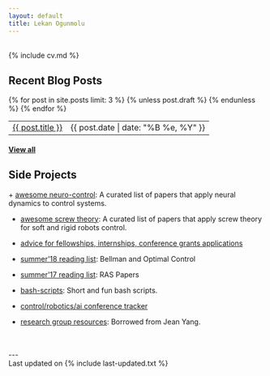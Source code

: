 ```yaml
---
layout: default
title: Lekan Ogunmolu
---
```


<div class="col-md-2 vcenter idxHdr">
  <a href="/downloads/me-style.jpg">
    <!-- <img src="/downloads/me-style.jpg" alt="Me" align="left" style="width:100px;height:100px;">  -->
   </a>
  <!-- -->
</div>

<br>
{% include cv.md %}

 <h2><i class="fa fa-chevron-right"></i>Recent Blog Posts</h2>

<table class="table table-hover">
  {% for post in site.posts limit: 3 %}
    {% unless post.draft %}
    <tr>
      <td><a href="{{ post.url }}">{{ post.title }}</a></td>
      <td class="col-md-3" style="text-align: right;">{{ post.date | date: "%B %e, %Y" }}</td>
    </tr>
    {% endunless %}
  {% endfor %}
</table>
<h4><a href="/blog">View all</a></h4>

 <h2><i class="fa fa-chevron-right"></i> Side Projects</h2>
+    <a href="https://github.com/lakehanne/awesome-neurocontrol">awesome neuro-control</a>: A curated list of papers that apply neural dynamics to control systems.<br>

+ <a href="https://github.com/lakehanne/awesome-screw-theory"> awesome screw theory</a>: A curated list of papers that apply screw theory for soft and rigid robots control.<br>

+ <a href="{{ site.url }}/scholternships"> advice for fellowships, internships, conference grants applications</a><br>
+ <a href="{{ site.url }}/readlist18"> summer'18 reading list</a>:  Bellman and Optimal Control<br>
+ <a href="{{ site.url }}/readlist"> summer'17 reading list</a>:  RAS Papers<br>
+ <a href="https://github.com/lakehanne/shells.git"> bash-scripts</a>:   Short and fun bash scripts.<br>
+ <a href="https://github.com/lakehanne/conference-tracker"> control/robotics/ai conference tracker</a><br>
+ <a href="https://github.com/lakehanne/research-group-resources">research group resources</a>:  Borrowed from Jean Yang.

<br><br>
---<br>
Last updated on {% include last-updated.txt %}
